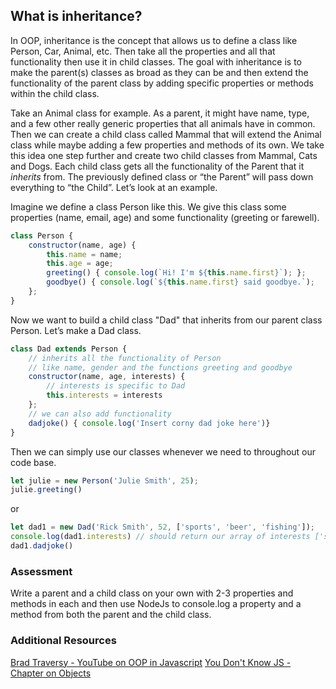 ## What is inheritance?

In OOP, inheritance is the concept that allows us to define a class like Person, Car, Animal, etc. Then take all the properties and all that functionality then use it in child classes. The goal with inheritance is to make the parent(s) classes as broad as they can be and then extend the functionality of the parent class by adding specific properties or methods within the child class. <p>Take an Animal class for example. As a parent, it might have name, type, and a few other really generic properties that all animals have in common. Then we can create a child class called Mammal that will extend the Animal class while maybe adding a few properties and methods of its own. We take this idea one step further and create two child classes from Mammal, Cats and Dogs. Each child class gets all the functionality of the Parent that it <em>inherits</em> from. The previously defined class or “the Parent” will pass down everything to “the Child”. Let’s look at an example.

Imagine we define a class Person like this. We give this class some properties (name, email, age) and some functionality (greeting or farewell).

```javascript
class Person { 
    constructor(name, age) {
        this.name = name; 
        this.age = age; 
        greeting() { console.log(`Hi! I'm ${this.name.first}`); };
        goodbye() { console.log(`${this.name.first} said goodbye.`); 
    }; 
}
``` 

Now we want to build a child class "Dad" that inherits from our parent class Person. Let’s make a Dad class.

```javascript
class Dad extends Person { 
    // inherits all the functionality of Person
    // like name, gender and the functions greeting and goodbye
    constructor(name, age, interests) {
        // interests is specific to Dad
        this.interests = interests
    };
    // we can also add functionality
    dadjoke() { console.log('Insert corny dad joke here')}
}
```

Then we can simply use our classes whenever we need to throughout our code base.
```javascript
let julie = new Person('Julie Smith', 25);
julie.greeting()
```
or
```javascript
let dad1 = new Dad('Rick Smith', 52, ['sports', 'beer', 'fishing']);
console.log(dad1.interests) // should return our array of interests ['sports', 'beer', 'fishing']
dad1.dadjoke()
```

### Assessment 
Write a parent and a child class on your own  with 2-3 properties and methods in each and then use NodeJs to console.log a property and a method from both the parent and the child class.

### Additional Resources
[Brad Traversy - YouTube on OOP in Javascript](https://www.youtube.com/watch?v=vDJpGenyHaA)
[You Don't Know JS - Chapter on Objects](https://github.com/getify/You-Dont-Know-JS/blob/1st-ed/this%20%26%20object%20prototypes/ch4.md)